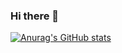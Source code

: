 ### Hi there 👋

[![Anurag's GitHub stats](https://github-readme-stats.vercel.app/api?username=ZattWine)](https://github.com/anuraghazra/github-readme-stats)

<!--
**ZattWine/ZattWine** is a ✨ _special_ ✨ repository because its `README.md` (this file) appears on your GitHub profile.

Here are some ideas to get you started:

- 🔭 I’m currently working on ...
- 🌱 I’m currently learning ...
- 👯 I’m looking to collaborate on ...
- 🤔 I’m looking for help with ...
- 💬 Ask me about ...
- 📫 How to reach me: ...
- 😄 Pronouns: ...
- ⚡ Fun fact: ...
-->
